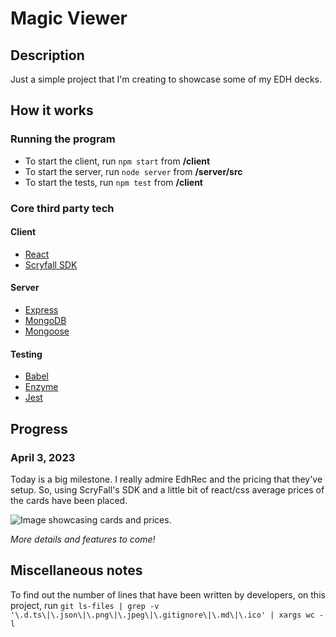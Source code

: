 # Magic Viewer

## Description

Just a simple project that I'm creating to showcase some of my EDH decks.

## How it works

### Running the program

- To start the client, run `npm start` from **/client**
- To start the server, run `node server` from **/server/src**
- To start the tests, run `npm test` from **/client**

### Core third party tech

#### Client

- [React](https://react.dev/)
- [Scryfall SDK](https://github.com/ChiriVulpes/scryfall-sdk)

#### Server

- [Express](https://expressjs.com/)
- [MongoDB](https://www.mongodb.com/)
- [Mongoose](https://mongoosejs.com/)

#### Testing

- [Babel](https://babeljs.io/)
- [Enzyme](https://enzymejs.github.io/enzyme/)
- [Jest](https://jestjs.io/)

## Progress

### April 3, 2023

Today is a big milestone. I really admire EdhRec and the pricing that they've setup. So, using ScryFall's SDK and a little bit of react/css average prices of the cards have been placed.

![Image showcasing cards and prices.](https://raw.githubusercontent.com/secretmtgdev/magic-viewer/main/progress-images/magic-viewer-1.png)

_More details and features to come!_

## Miscellaneous notes

To find out the number of lines that have been written by developers, on this project, run `git ls-files | grep -v '\.d.ts\|\.json\|\.png\|\.jpeg\|\.gitignore\|\.md\|\.ico' | xargs wc -l`